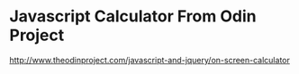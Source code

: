 
# Javascript Calculator From Odin Project

http://www.theodinproject.com/javascript-and-jquery/on-screen-calculator
